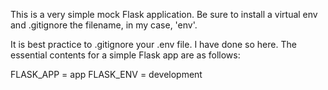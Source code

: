 This is a very simple mock Flask application. Be sure to install a virtual env and .gitignore the filename, in my case, 'env'.

It is best practice to .gitignore your .env file. I have done so here. The essential contents for a simple Flask app are as follows:

FLASK_APP = app
FLASK_ENV = development
